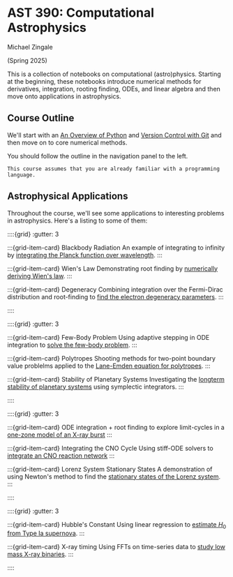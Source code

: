 AST 390: Computational Astrophysics
===================================

Michael Zingale

(Spring 2025)

This is a collection of notebooks on computational (astro)physics.
Starting at the beginning, these notebooks introduce numerical methods
for derivatives, integration, rooting finding, ODEs, and linear algebra
and then move onto applications in astrophysics.


Course Outline
--------------

We'll start with an [An Overview of Python](https://zingale.github.io/computational_astrophysics/python/jupyter.html)
and [Version Control with Git](https://zingale.github.io/computational_astrophysics/git/version-control.html) and then
move on to core numerical methods.

You should follow the outline in the navigation panel to the left.

```{note}
This course assumes that you are already familiar with a programming language.
```


Astrophysical Applications
--------------------------

Throughout the course, we'll see some applications to interesting problems in astrophysics.  Here's a listing
to some of them:

::::{grid}
:gutter: 3

:::{grid-item-card} Blackbody Radiation
An example of integrating to infinity by
[integrating the Planck function over wavelength](https://zingale.github.io/computational_astrophysics/basics/diff-int/application-blackbody.html).
:::

:::{grid-item-card} Wien's Law
Demonstrating root finding by
[numerically deriving Wien's law](https://zingale.github.io/computational_astrophysics/basics/roots/application-wiens.html).
:::

:::{grid-item-card} Degeneracy
Combining integration over the Fermi-Dirac
distribution and root-finding to [find
the electron degeneracy parameters](https://zingale.github.io/computational_astrophysics/basics/roots/application-degeneracy.html).
:::

::::

::::{grid}
:gutter: 3

:::{grid-item-card} Few-Body Problem
Using adaptive stepping in ODE integration
to [solve the few-body problem](https://zingale.github.io/computational_astrophysics/ODEs/application-few-body.html).
:::

:::{grid-item-card} Polytropes
Shooting methods for two-point boundary
value problelms
applied to the [Lane-Emden equation for polytropes](https://zingale.github.io/computational_astrophysics/ODEs/application-lane-emden.html).
:::

:::{grid-item-card} Stability of Planetary Systems
Investigating the [longterm stability of planetary systems](https://zingale.github.io/computational_astrophysics/ODEs/application-planetary-stability.html)
using symplectic integrators.
:::

::::


::::{grid}
:gutter: 3

:::{grid-item-card} ODE integration + root finding
to explore limit-cycles in a 
[one-zone model of an X-ray burst](https://zingale.github.io/computational_astrophysics/ODEs/application-xrb-one-zone.html)
:::

:::{grid-item-card} Integrating the CNO Cycle
Using stiff-ODE solvers to
[integrate an CNO reaction network](https://zingale.github.io/computational_astrophysics/ODEs/application-CNO-network.html)
:::

:::{grid-item-card} Lorenz System Stationary States
A demonstration of using Newton's method to find
the [stationary states of the Lorenz system](https://zingale.github.io/computational_astrophysics/basics/linear-algebra/application-lorenz.html).
:::


::::


::::{grid}
:gutter: 3

:::{grid-item-card} Hubble's Constant
Using linear regression to [estimate $H_0$ from
Type Ia supernova](https://zingale.github.io/computational_astrophysics/fitting/application-snia-h0.html).
:::

:::{grid-item-card} X-ray timing
Using FFTs on time-series data to
[study low mass X-ray binaries](https://zingale.github.io/computational_astrophysics/ffts/application-lightcurves.html).
:::

::::
